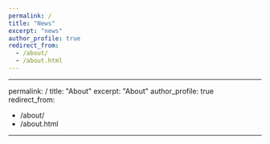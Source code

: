 ```yaml
---
permalink: /
title: "News"
excerpt: "news"
author_profile: true
redirect_from: 
  - /about/
  - /about.html
---
```



---
permalink: /
title: "About"
excerpt: "About"
author_profile: true
redirect_from: 
  - /about/
  - /about.html
---